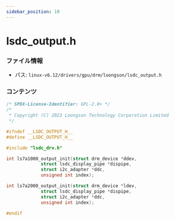 ```yaml
---
sidebar_position: 19
---
```

# lsdc_output.h

### ファイル情報

- パス: `linux-v6.12/drivers/gpu/drm/loongson/lsdc_output.h`

### コンテンツ

```h
/* SPDX-License-Identifier: GPL-2.0+ */
/*
 * Copyright (C) 2023 Loongson Technology Corporation Limited
 */

#ifndef __LSDC_OUTPUT_H__
#define __LSDC_OUTPUT_H__

#include "lsdc_drv.h"

int ls7a1000_output_init(struct drm_device *ddev,
			 struct lsdc_display_pipe *dispipe,
			 struct i2c_adapter *ddc,
			 unsigned int index);

int ls7a2000_output_init(struct drm_device *ldev,
			 struct lsdc_display_pipe *dispipe,
			 struct i2c_adapter *ddc,
			 unsigned int index);

#endif

```
